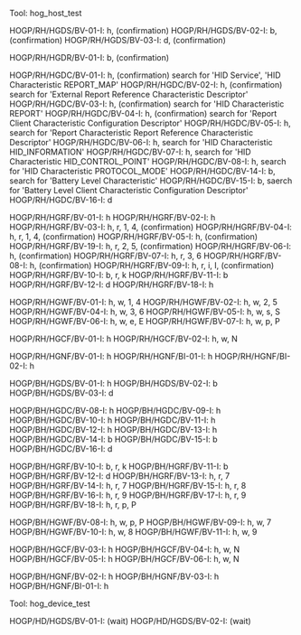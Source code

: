 Tool: hog_host_test

HOGP/RH/HGDS/BV-01-I: h, (confirmation)
HOGP/RH/HGDS/BV-02-I: b, (confirmation)
HOGP/RH/HGDS/BV-03-I: d, (confirmation)

HOGP/RH/HGDR/BV-01-I: b, (confirmation)

HOGP/RH/HGDC/BV-01-I: h, (confirmation) search for 'HID Service', 'HID Characteristic REPORT_MAP'
HOGP/RH/HGDC/BV-02-I: h, (confirmation) search for 'External Report Reference Characteristic Descriptor'
HOGP/RH/HGDC/BV-03-I: h, (confirmation) search for 'HID Characteristic REPORT'
HOGP/RH/HGDC/BV-04-I: h, (confirmation) search for 'Report Client Characteristic Configuration Descriptor'
HOGP/RH/HGDC/BV-05-I: h, search for 'Report Characteristic Report Reference Characteristic Descriptor'
HOGP/RH/HGDC/BV-06-I: h, search for 'HID Characteristic HID_INFORMATION'
HOGP/RH/HGDC/BV-07-I: h, search for 'HID Characteristic HID_CONTROL_POINT'
HOGP/RH/HGDC/BV-08-I: h, search for 'HID Characteristic PROTOCOL_MODE'
HOGP/RH/HGDC/BV-14-I: b, search for 'Battery Level Characteristic'
HOGP/RH/HGDC/BV-15-I: b, saerch for 'Battery Level Client Characteristic Configuration Descriptor'
HOGP/RH/HGDC/BV-16-I: d

HOGP/RH/HGRF/BV-01-I: h
HOGP/RH/HGRF/BV-02-I: h
HOGP/RH/HGRF/BV-03-I: h, r, 1, 4, (confirmation)
HOGP/RH/HGRF/BV-04-I: h, r, 1, 4, (confirmation)
HOGP/RH/HGRF/BV-05-I: h, (confirmation)
HOGP/RH/HGRF/BV-19-I: h, r, 2, 5, (confirmation)
HOGP/RH/HGRF/BV-06-I: h, (confirmation)
HOGP/RH/HGRF/BV-07-I: h, r, 3, 6
HOGP/RH/HGRF/BV-08-I: h, (confirmation)
HOGP/RH/HGRF/BV-09-I: h, r, i, I, (confirmation)
HOGP/RH/HGRF/BV-10-I: b, r, k
HOGP/RH/HGRF/BV-11-I: b
HOGP/RH/HGRF/BV-12-I: d
HOGP/RH/HGRF/BV-18-I: h

HOGP/RH/HGWF/BV-01-I: h, w, 1, 4
HOGP/RH/HGWF/BV-02-I: h, w, 2, 5
HOGP/RH/HGWF/BV-04-I: h, w, 3, 6
HOGP/RH/HGWF/BV-05-I: h, w, s, S
HOGP/RH/HGWF/BV-06-I: h, w, e, E
HOGP/RH/HGWF/BV-07-I: h, w, p, P

HOGP/RH/HGCF/BV-01-I: h
HOGP/RH/HGCF/BV-02-I: h, w, N

HOGP/RH/HGNF/BV-01-I: h
HOGP/RH/HGNF/BI-01-I: h
HOGP/RH/HGNF/BI-02-I: h

HOGP/BH/HGDS/BV-01-I: h
HOGP/BH/HGDS/BV-02-I: b
HOGP/BH/HGDS/BV-03-I: d

HOGP/BH/HGDC/BV-08-I: h
HOGP/BH/HGDC/BV-09-I: h
HOGP/BH/HGDC/BV-10-I: h
HOGP/BH/HGDC/BV-11-I: h
HOGP/BH/HGDC/BV-12-I: h
HOGP/BH/HGDC/BV-13-I: h
HOGP/BH/HGDC/BV-14-I: b
HOGP/BH/HGDC/BV-15-I: b
HOGP/BH/HGDC/BV-16-I: d

HOGP/BH/HGRF/BV-10-I: b, r, k 
HOGP/BH/HGRF/BV-11-I: b 
HOGP/BH/HGRF/BV-12-I: d 
HOGP/BH/HGRF/BV-13-I: h, r, 7 
HOGP/BH/HGRF/BV-14-I: h, r, 7
HOGP/BH/HGRF/BV-15-I: h, r, 8
HOGP/BH/HGRF/BV-16-I: h, r, 9
HOGP/BH/HGRF/BV-17-I: h, r, 9 
HOGP/BH/HGRF/BV-18-I: h, r, p, P

HOGP/BH/HGWF/BV-08-I: h, w, p, P
HOGP/BH/HGWF/BV-09-I: h, w, 7
HOGP/BH/HGWF/BV-10-I: h, w, 8
HOGP/BH/HGWF/BV-11-I: h, w, 9

HOGP/BH/HGCF/BV-03-I: h
HOGP/BH/HGCF/BV-04-I: h, w, N
HOGP/BH/HGCF/BV-05-I: h
HOGP/BH/HGCF/BV-06-I: h, w, N

HOGP/BH/HGNF/BV-02-I: h
HOGP/BH/HGNF/BV-03-I: h
HOGP/BH/HGNF/BI-01-I: h

Tool: hog_device_test

HOGP/HD/HGDS/BV-01-I: (wait)
HOGP/HD/HGDS/BV-02-I: (wait)


